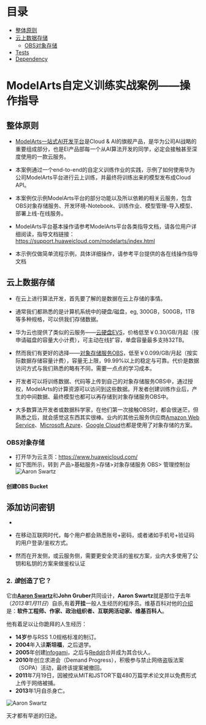 目录
=================

* [整体原则](#整体原则)
* [云上数据存储](#云上数据存储)
  * [OBS对象存储](#OBS对象存储)
* [Tests](#tests)
* [Dependency](#dependency)
    
# ModelArts自定义训练实战案例——操作指导

## 整体原则

- [ModelArts一站式AI开发平台](https://www.huaweicloud.com/product/ai-modelarts.html)是Cloud & AI的旗舰产品，是华为公司AI战略的重要组成部分，也是EI产品部每一个从AI算法开发的同学，必定会接触甚至深度使用的一款云服务。

- 本案例通过一个end-to-end的自定义训练作业的实践，示例了如何使用华为公司ModelArts平台进行云上训练，并最终将训练出来的模型发布成Cloud API。

- 本案例仅示例ModelArts平台的部分功能以及所以依赖的相关云服务，包含OBS对象存储服务、开发环境-Notebook、训练作业、模型管理-导入模型、部署上线-在线服务。

- ModelArts平台基本操作请参考ModelArts平台各类指导文档，请各位用户详细阅读，指导文档链接：https://support.huaweicloud.com/modelarts/index.html

- 本示例仅做简单流程示例，具体详细操作，请参考平台提供的各在线操作指导文档

## 云上数据存储

- 在云上进行算法开发，首先要了解的是数据在云上存储的事情。

- 通常我们都熟悉的是计算机系统中的硬盘/磁盘，eg, 300GB，500GB，1TB等多种规格，可以供我们存储数据。

- 华为云也提供了类似的云服务——[云硬盘EVS](https://www.huaweicloud.com/product/evs.html)，价格低至￥0.30/GB/月起（按申请磁盘的容量大小计费），可主动在线扩容，单盘容量最多支持32TB。

- 然而我们有更好的选择——[对象存储服务OBS](https://www.huaweicloud.com/product/obs.html)，低至￥0.099/GB/月起（按实际数据存储容量计费），容量无上限，99.99%以上的稳定与可靠。代价是数据访问方式与我们熟悉的略有不同，需要一点点的学习成本。

- 开发者可以将训练数据、代码等上传到自己的对象存储服务OBS中，通过授权，ModelArts的计算资源可以访问到这些数据。开发者创建训练作业后，产生的中间数据、最终模型也都可以再存储到对象存储服务OBS中。

- 大多数算法开发者或数据科学家，在他们第一次接触OBS时，都会很迷茫，但熟悉之后，就会感觉这东西其实很棒。业内的其他云服务供应商[Amazon Web Service](https://aws.amazon.com/cn/s3/)、[Microsoft Azure](https://azure.microsoft.com/en-us/services/storage/blobs/)、[Google Cloud](https://cloud.google.com/storage/)也都是使用了对象存储的方案。

### OBS对象存储

- 打开华为云主页：https://www.huaweicloud.com/
- 如下图所示，转到 产品>基础服务>存储>对象存储服务 OBS> 管理控制台
![Aaron Swartz](https://modelarts-apsoutheast1-modelhub-meta.obs.ap-southeast-1.myhuaweicloud.com/picture/3f0b989d-1176-4c14-89ca-4997165830f9.gif)

#### 创建OBS Bucket





## 添加访问密钥

- 

- 在移动互联网时代，每个用户都会熟悉账号+密码，或者诸如手机号+验证码的用户登录/鉴权方式。

- 然而在开发侧，或云服务侧，需要更安全灵活的鉴权方案，业内大多使用了公钥和私钥的方案来做鉴权认证





### 2. *谁*创造了它？
它由[**Aaron Swartz**](http://www.aaronsw.com/)和**John Gruber**共同设计，**Aaron Swartz**就是那位于去年（*2013年1月11日*）自杀,有着**开挂**一般人生经历的程序员。维基百科对他的[介绍](http://zh.wikipedia.org/wiki/%E4%BA%9A%E4%BC%A6%C2%B7%E6%96%AF%E6%B2%83%E8%8C%A8)是：**软件工程师、作家、政治组织者、互联网活动家、维基百科人**。    

他有着足以让你跪拜的人生经历：    
+ **14岁**参与RSS 1.0规格标准的制订。     
+ **2004**年入读**斯坦福**，之后退学。   
+ **2005**年创建[Infogami](http://infogami.org/)，之后与[Reddit](http://www.reddit.com/)合并成为其合伙人。   
+ **2010**年创立求进会（Demand Progress），积极参与禁止网络盗版法案（SOPA）活动，最终该提案被撤回。   
+ **2011**年7月19日，因被控从MIT和JSTOR下载480万篇学术论文并以免费形式上传于网络被捕。     
+ **2013**年1月自杀身亡。    

![Aaron Swartz](https://modelarts-cnnorth1-modelhub-meta.obs.cn-north-1.myhuaweicloud.com/picture/05d4ae2d-739f-441d-a34f-72c60606c61f.gif)

天才都有早逝的归途。

